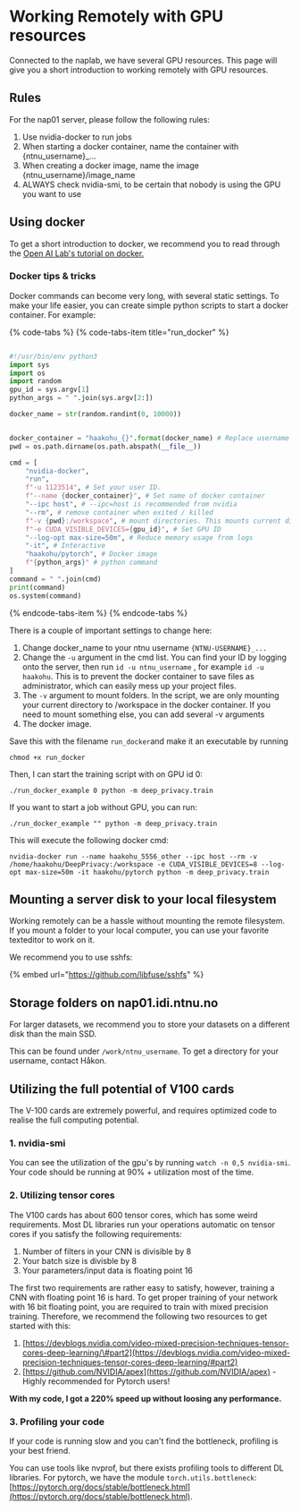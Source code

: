 # Working Remotely with GPU resources

Connected to the naplab, we have several GPU resources. This page will give you a short introduction to working remotely with GPU resources.



## Rules

For the nap01 server, please follow the following rules:

1. Use nvidia-docker to run jobs
2. When starting a docker container, name the container with {ntnu\_username}\_...
3. When creating a docker image, name the image {ntnu\_username}/image\_name
4. ALWAYS check nvidia-smi, to be certain that nobody is using the GPU you want to use 



## Using docker

To get a short introduction to docker, we recommend you to read through the [Open AI Lab's tutorial on docker. ](https://www.ntnu.no/wiki/display/ailab/Getting+started+with+Docker)

### Docker tips & tricks

Docker commands can become very long, with several static settings. To make your life easier, you can create simple python scripts to start a docker container. For example:

{% code-tabs %}
{% code-tabs-item title="run\_docker" %}
```python

#!/usr/bin/env python3
import sys
import os
import random
gpu_id = sys.argv[1]
python_args = " ".join(sys.argv[2:])

docker_name = str(random.randint(0, 10000))


docker_container = "haakohu_{}".format(docker_name) # Replace username with your ntnu username
pwd = os.path.dirname(os.path.abspath(__file__))

cmd = [
    "nvidia-docker", 
    "run",
    f"-u 1123514", # Set your user ID. 
    f"--name {docker_container}", # Set name of docker container
    "--ipc host", # --ipc=host is recommended from nvidia
    "--rm", # remove container when exited / killed
    f"-v {pwd}:/workspace", # mount directories. This mounts current directory to /workspace in the container
    f"-e CUDA_VISIBLE_DEVICES={gpu_id}", # Set GPU ID 
    "--log-opt max-size=50m", # Reduce memory usage from logs
    "-it", # Interactive
    "haakohu/pytorch", # Docker image
    f"{python_args}" # python command
]
command = " ".join(cmd)
print(command)
os.system(command)

```
{% endcode-tabs-item %}
{% endcode-tabs %}

There is a couple of important settings to change here:

1. Change docker\_name to your ntnu username `{NTNU-USERNAME}_...` 
2. Change the `-u` argument in the cmd list. You can find your ID by logging onto the server, then run `id -u ntnu_username` , for example `id -u haakohu`. This is to prevent the docker container to save files as administrator, which can easily mess up your project files.
3. The `-v` argument to mount folders. In the script, we are only mounting your current directory to /workspace in the docker container. If you need to mount something else, you can add several -v arguments
4. The docker image. 

Save this with the filename `run_docker`and make it an executable by running

```text
chmod +x run_docker
```

Then, I can start the training script with on GPU id 0:

```text
./run_docker_example 0 python -m deep_privacy.train
```

If you want to start a job without GPU, you can run:

```text
./run_docker_example "" python -m deep_privacy.train
```



This will execute the following docker cmd:

```text
nvidia-docker run --name haakohu_5556_other --ipc host --rm -v /home/haakohu/DeepPrivacy:/workspace -e CUDA_VISIBLE_DEVICES=8 --log-opt max-size=50m -it haakohu/pytorch python -m deep_privacy.train
```



## Mounting a server disk to your local filesystem

Working remotely can be a hassle without mounting the remote filesystem. If you mount a folder to your local computer, you can use your favorite texteditor to work on it. 

We recommend you to use sshfs:

{% embed url="https://github.com/libfuse/sshfs" %}



## Storage folders on nap01.idi.ntnu.no

For larger datasets, we recommend you to store your datasets on a different disk than the main SSD.

This can be found under `/work/ntnu_username`. To get a directory for your username, contact Håkon.



## Utilizing the full potential of V100 cards

The V-100 cards are extremely powerful, and requires optimized code to realise the full computing potential.

### 1. nvidia-smi

You can see the utilization of the gpu's by running `watch -n 0,5 nvidia-smi`. Your code should be running at 90% + utilization most of the time. 

### 2. Utilizing tensor cores

The V100 cards has about 600 tensor cores, which has some weird requirements. Most DL libraries run your operations automatic on tensor cores if you satisfy the following requirements:

1. Number of filters in your CNN is divisible by 8
2. Your batch size is divisble by 8
3. Your parameters/input data is floating point 16

The first two requirements are rather easy to satisfy, however, training a CNN with floating point 16 is hard. To get proper training of your network with 16 bit floating point, you are required to train with mixed precision training. Therefore, we recommend the following two resources to get started with this:

1. [https://devblogs.nvidia.com/video-mixed-precision-techniques-tensor-cores-deep-learning/\#part2](https://devblogs.nvidia.com/video-mixed-precision-techniques-tensor-cores-deep-learning/#part2)
2. [https://github.com/NVIDIA/apex](https://github.com/NVIDIA/apex) - Highly recommended for Pytorch users!

**With my code, I got a 220% speed up without loosing any performance.**

### 3. Profiling your code

If your code is running slow and you can't find the bottleneck, profiling is your best friend.

You can use tools like nvprof, but there exists profiling tools to different DL libraries. For pytorch, we have the module `torch.utils.bottleneck`: [https://pytorch.org/docs/stable/bottleneck.html](https://pytorch.org/docs/stable/bottleneck.html).

